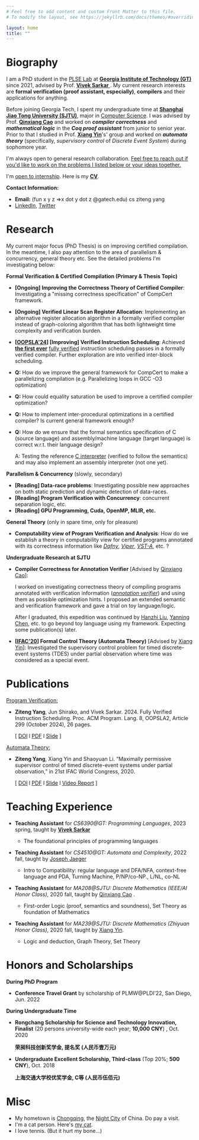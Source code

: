 ```yaml
---
# Feel free to add content and custom Front Matter to this file.
# To modify the layout, see https://jekyllrb.com/docs/themes/#overriding-theme-defaults

layout: home
title: ""
---
```


# **Biography** 

I am a PhD student in the [PLSE Lab](https://www.scs.gatech.edu/content/programming-languages-software-engineering) at **[Georgia Institute of Technology (GT)](https://www.gatech.edu/)** since 2021, advised by Prof. [**Vivek Sarkar** ](https://vsarkar.cc.gatech.edu/). My current research interests are **formal verification (proof assistant, especially)**, **compilers** and their applications for anything.

Before joining Georgia Tech, I spent my undergraduate time at **[Shanghai Jiao Tong University (SJTU)](https://www.sjtu.edu.cn/)**, major in [Computer Science](http://www.cs.sjtu.edu.cn/en/).  I was advised by Prof. **[Qinxiang Cao](https://jhc.sjtu.edu.cn/people/members/faculty/qinxiang-cao.html)** and worked on ***compiler correctness*** and ***mathematical logic*** in the ***Coq proof assistant*** from junior to senior year. Prior to that I studied in Prof. **[Xiang Yin](http://xiangyin.sjtu.edu.cn/)**'s' group and worked on ***automata theory*** (specifically, *supervisory control* of *Discrete Event System*) during sophomore year.

I'm always open to general research collaboration. <u>Feel free to reach out if you'd like to work on the problems I listed below or your ideas together.</u>

I'm <u>open to internship</u>. Here is my **[CV](./cv/CV_ZitengYang.pdf)**.

**Contact Information:**

- **Email:**  (fun x y z =>x dot y dot z @gatech.edu) cs ziteng yang
- [LinkedIn](https://www.linkedin.com/in/ziteng-yang-a149181b5/), [Twitter](https://twitter.com/_ziteng_yang_)

# **Research**

My current major focus (PhD Thesis) is on improving certified compilation. In the meantime, I also pay attention to the area of parallelism & concurrency, general theory etc. See the detailed problems I'm investigating below:

**Formal Verification & Certified Compilation (Primary & Thesis Topic)** 

- **[Ongoing] Improving the Correctness Theory of Certified Compiler**: Investigating a "missing correctness specification" of CompCert framework.

- **[Ongoing] Verified Linear Scan Register Allocation**: Implementing an alternative register allocation algorithm in a formally verified compiler instead of graph-coloring algorithm that has both lightweight time complexity and verification burden.

- **[[OOPSLA'24](./papers/oopsla24/oopsla24-final.pdf)] [Improving] Verified Instruction Scheduling**: Achieved **<u>the first ever</u>** <u>fully verified</u> instruction scheduling passes in a formally verified compiler. Further exploration are into verified inter-block scheduling.

- **Q:** How do we improve the general framework for CompCert to make a parallelizing compilation (e.g. Parallelizing loops in GCC -O3 optimization)

- **Q:** How could equality saturation be used to improve a certified compiler optimization?

- **Q:** How to implement inter-procedural optimizations in a certified compiler? Is current general framework enough?

- **Q:** How do we ensure that the formal semantics specification of C (source language) and assembly/machine language (target language) is correct w.r.t. their language design?

  A: Testing the reference [C interpreter](https://compcert.org/doc/html/compcert.cfrontend.Cexec.html) (verified to follow the semantics) and may also implement an assembly interpreter (not one yet).

**Parallelism & Concurrency** (slowly, secondary)

- **[Reading] Data-race problems**: Investigating possible new approaches on both static prediction and dynamic detection of data-races.
- **[Reading] Program Verification with Concurrency**: concurrent separation logic, etc.
- **[Reading] GPU Programming, Cuda, OpenMP, MLIR, etc.**

**General Theory** (only in spare time, only for pleasure)

- **Computability view of Program Verification and Analysis**: How do we establish a theory in computability view for certified programs annotated with its correctness information like [*Dafny*](https://dafny.org/), *[Viper](https://www.pm.inf.ethz.ch/research/viper.html)*, [*VST-A*](https://dl.acm.org/doi/10.1145/3632911), etc. ? 



**Undergraduate Research at SJTU**

- **Compiler Correctness for Annotation Verifier** [Advised by [Qinxiang Cao](https://jhc.sjtu.edu.cn/people/members/faculty/qinxiang-cao.html)]: 
  
  I worked on investigating correctness theory of compiling programs annotated with verification information ([*annotation verifier*](https://dl.acm.org/doi/10.1145/3632911)) and using them as possible optimization hints. I proposed an extended semantic and verification framework and gave a trial on toy language/logic.
  
  After I graduated, this expedition was continued by [Hanzhi Liu](https://scholar.google.com/citations?user=hEUk48QAAAAJ), [Yanning Chen](https://lightquantum.me/), etc. to go beyond toy language using my framework. Expecting some publication(s) later.
  
- **[[IFAC'20](./papers/IFAC2020/IFAC2020-Final-Full.pdf)] Formal Control Theory (Automata Theory)** [Advised by [Xiang Yin](http://xiangyin.sjtu.edu.cn/)]: Investigated the supervisory control problem for timed discrete-event systems (TDES) under partial observation where time was considered as a special event.

# **Publications**

<u>Program Verification:</u>

- **Ziteng Yang**, Jun Shirako, and Vivek Sarkar. 2024. Fully Verified Instruction Scheduling. Proc. ACM Program. Lang. 8, OOPSLA2, Article 299 (October 2024), 26 pages.

  [ [DOI](https://doi.org/10.1145/3689739) l [PDF](./papers/oopsla24/oopsla24-final.pdf) l [Slide](./papers/oopsla24/oopsla24-slides.pdf) ]

<u>Automata Theory:</u> 

- **Ziteng Yang**, Xiang Yin and Shaoyuan Li. “Maximally permissive supervisor control of timed discrete-event systems under partial observation,” in 21st IFAC World Congress, 2020.  

  [ [DOI](https://doi.org/10.1016/j.ifacol.2020.12.2318) l [PDF](./papers/IFAC2020/IFAC2020-Final-Full.pdf)  l  [Slide](./papers/IFAC2020/IFAC2020-Slides.pdf) l  [Video Report](https://youtu.be/GtbxR_OKfXU) ]

# **Teaching Experience**

- **Teaching Assistant** for *CS6390@GT: Programming Languages*, 2023 spring, taught by [**Vivek Sarkar**](https://vsarkar.cc.gatech.edu/)
  - The foundational principles of programming languages

- **Teaching Assistant** for *CS4510@GT: Automata and Complexity*, 2022 fall, taught by [Joseph Jaeger](https://faculty.cc.gatech.edu/~josephjaeger/)
  - Intro to Compatibility: regular language and DFA/NFA, context-free language and PDA, Turning Machine, P/NP/co-NP., L/NL, co-NL 
- **Teaching Assistant**  for *MA208@SJTU: Discrete Mathematics (IEEE/AI Honor Class)*, 2020 fall, taught by [Qinxiang Cao](http://jhc.sjtu.edu.cn/people/members/qinxiang-cao.html) .
  - First-order Logic (proof, semantics and soundness), Set Theory as foundation of Mathematics

- **Teaching Assistant** for  *MA239@SJTU: Discrete Mathematics (Zhiyuan Honor Class)*, 2020 fall, taught by [Xiang Yin](http://xiangyin.sjtu.edu.cn/).
  - Logic and deduction, Graph Theory, Set Theory

# **Honors and Scholarships**

**During PhD Program**

- **Conference Travel Grant** by scholarship of PLMW@PLDI’22, San Diego, Jun. 2022

**During Undergraduate Time**

- **Rongchang Scholarship for Science and Technology Innovation, Finalist** (20 persons university-wide each  year; **10,000 CNY**) , Oct. 2020
  
  **荣昶科技创新奖学金, 提名奖 (人民币壹万元)**

- **Undergraduate Excellent Scholarship, Third-class** (Top 20%; **500 CNY**), Oct. 2018
  
  **上海交通大学校优奖学金, C等 (人民币伍佰元)**

  

# **Misc**

- My hometown is [Chongqing](https://youtu.be/yzl4jc9E5GU?si=DSd5Imm1ZIIlUgCE), the [Night City](https://cyberpunk.fandom.com/wiki/Night_City) of China. Do pay a visit.
- I'm a cat person. Here's [my cat](https://youngzt998.github.io/mycat/).
- I love tennis. (But it hurt my bone...)

